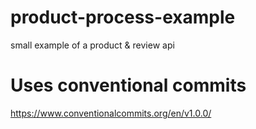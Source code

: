 # product-process-example
small example of a product &amp; review api


# Uses conventional commits
https://www.conventionalcommits.org/en/v1.0.0/